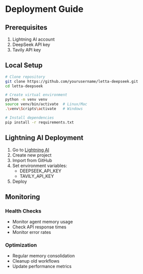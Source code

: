 # Deployment Guide

## Prerequisites
1. Lightning AI account
2. DeepSeek API key
3. Tavily API key

## Local Setup
```bash
# Clone repository
git clone https://github.com/yourusername/letta-deepseek.git
cd letta-deepseek

# Create virtual environment
python -m venv venv
source venv/bin/activate  # Linux/Mac
.\venv\Scripts\activate   # Windows

# Install dependencies
pip install -r requirements.txt
```

## Lightning AI Deployment

1. Go to [Lightning AI](https://lightning.ai)
2. Create new project
3. Import from GitHub
4. Set environment variables:
   - DEEPSEEK_API_KEY
   - TAVILY_API_KEY
5. Deploy

## Monitoring

### Health Checks
- Monitor agent memory usage
- Check API response times
- Monitor error rates

### Optimization
- Regular memory consolidation
- Cleanup old workflows
- Update performance metrics